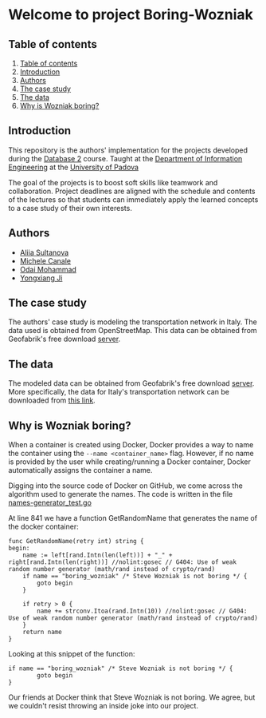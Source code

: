 # Welcome to project Boring-Wozniak

## Table of contents
1. [Table of contents](#table-of-contents)
2. [Introduction](#Introduction)
3. [Authors](#Authors)
4. [The case study](#the-case-study)
5. [The data](#the-data)
5. [Why is Wozniak boring? ](#why-is-wozniak-boring)

## Introduction
This repository is the authors' implementation for the projects developed during the [Database 2](https://en.didattica.unipd.it/off/2021/LM/IN/IN2547/004PD/INQ0091645/N0) course. Taught at the [Department of Information Engineering](https://www.unipd.it/en/dei) at the [University of Padova](https://www.unipd.it/en/)

The goal of the projects is to boost soft skills like teamwork and collaboration. Project deadlines are aligned with the schedule and contents of the lectures so that students can immediately apply the learned concepts to a case study of their own interests.

## Authors
* [Aliia Sultanova](mailto:aliia.sultanova@studenti.unipd.it)
* [Michele Canale](mailto:michele.canale.1@studenti.unipd.it)
* [Odai Mohammad](mailto:odai.mohammad@studenti.unipd.it)
* [Yongxiang Ji](mailto:yongxiang.ji@studenti.unipd.it)

## The case study
The authors' case study is modeling the transportation network in Italy. The data used is obtained from OpenStreetMap. This data can be obtained from Geofabrik's free download [server](https://download.geofabrik.de/index.html).

## The data
The modeled data can be obtained from Geofabrik's free download [server](https://download.geofabrik.de/index.html). More specifically, the data for Italy's transportation network can be downloaded from [this link](https://download.geofabrik.de/europe/italy-latest.osm.pbf).

## Why is Wozniak boring? 

When a container is created using Docker, Docker provides a way to name the container using the `--name <container_name>` flag. However, if no name is provided by the user while creating/running a Docker container, Docker automatically assigns the container a name.

Digging into the source code of Docker on GitHub, we come across the algorithm used to generate the names. The code is written in the file [names-generator_test.go](https://github.com/docker/docker-ce/blob/master/components/engine/pkg/namesgenerator/names-generator.go)

At line 841 we have a function GetRandomName that generates the name of the docker container:

    func GetRandomName(retry int) string {
    begin:
        name := left[rand.Intn(len(left))] + "_" + right[rand.Intn(len(right))] //nolint:gosec // G404: Use of weak random number generator (math/rand instead of crypto/rand)
        if name == "boring_wozniak" /* Steve Wozniak is not boring */ {
            goto begin
        }

        if retry > 0 {
            name += strconv.Itoa(rand.Intn(10)) //nolint:gosec // G404: Use of weak random number generator (math/rand instead of crypto/rand)
        }
        return name
    }

Looking at this snippet of the function: 

    if name == "boring_wozniak" /* Steve Wozniak is not boring */ {
            goto begin
    }

Our friends at Docker think that Steve Wozniak is not boring. We agree, but we couldn't resist throwing an inside joke into our project.
